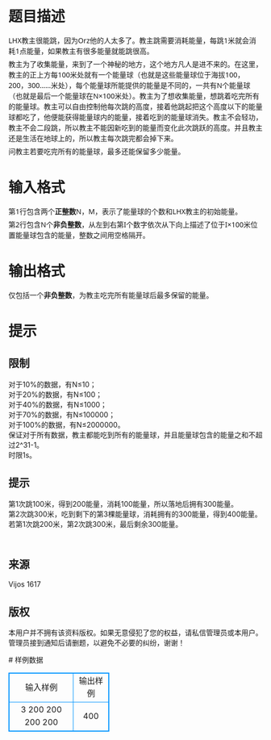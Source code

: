 # 

 
 # 题目描述 
<p style="margin: 5px 0px; font-family: 'Lucida Grande', Lucida, 'Lucida Sans Unicode', 'Lucida Sans', Tahoma, 'Segoe UI', Verdana, 微软雅黑, 'Microsoft YaHei', 宋体; font-size: 14px; line-height: 21px;">LHX教主很能跳，因为Orz他的人太多了。教主跳需要消耗能量，每跳1米就会消耗1点能量，如果教主有很多能量就能跳很高。</p>

<p style="margin: 5px 0px; font-family: 'Lucida Grande', Lucida, 'Lucida Sans Unicode', 'Lucida Sans', Tahoma, 'Segoe UI', Verdana, 微软雅黑, 'Microsoft YaHei', 宋体; font-size: 14px; line-height: 21px;">教主为了收集能量，来到了一个神秘的地方，这个地方凡人是进不来的。在这里，教主的正上方每100米处就有一个能量球（也就是这些能量球位于海拔100，200，300&hellip;&hellip;米处），每个能量球所能提供的能量是不同的，一共有N个能量球（也就是最后一个能量球在N&times;100米处）。教主为了想收集能量，想跳着吃完所有的能量球。教主可以自由控制他每次跳的高度，接着他跳起把这个高度以下的能量球都吃了，他便能获得能量球内的能量，接着吃到的能量球消失。教主不会轻功，教主不会二段跳，所以教主不能因新吃到的能量而变化此次跳跃的高度。并且教主还是生活在地球上的，所以教主每次跳完都会掉下来。</p>

<p style="margin: 5px 0px; font-family: 'Lucida Grande', Lucida, 'Lucida Sans Unicode', 'Lucida Sans', Tahoma, 'Segoe UI', Verdana, 微软雅黑, 'Microsoft YaHei', 宋体; font-size: 14px; line-height: 21px;">问教主若要吃完所有的能量球，最多还能保留多少能量。</p> 

 
 # 输入格式 
<p style="margin: 5px 0px; font-family: 'Lucida Grande', Lucida, 'Lucida Sans Unicode', 'Lucida Sans', Tahoma, 'Segoe UI', Verdana, 微软雅黑, 'Microsoft YaHei', 宋体; font-size: 14px; line-height: 21px;">第1行包含两个<strong>正整数</strong>N，M，表示了能量球的个数和LHX教主的初始能量。</p>

<p style="margin: 5px 0px; font-family: 'Lucida Grande', Lucida, 'Lucida Sans Unicode', 'Lucida Sans', Tahoma, 'Segoe UI', Verdana, 微软雅黑, 'Microsoft YaHei', 宋体; font-size: 14px; line-height: 21px;">第2行包含N个<strong>非负整数</strong>，从左到右第I个数字依次从下向上描述了位于I&times;100米位置能量球包含的能量，整数之间用空格隔开。</p> 

 
 # 输出格式 
<p><span style="font-family: 'Lucida Grande', Lucida, 'Lucida Sans Unicode', 'Lucida Sans', Tahoma, 'Segoe UI', Verdana, 微软雅黑, 'Microsoft YaHei', 宋体; font-size: 14px; line-height: 21px;">仅包括一个</span><strong style="font-family: 'Lucida Grande', Lucida, 'Lucida Sans Unicode', 'Lucida Sans', Tahoma, 'Segoe UI', Verdana, 微软雅黑, 'Microsoft YaHei', 宋体; font-size: 14px; line-height: 21px;">非负整数</strong><span style="font-family: 'Lucida Grande', Lucida, 'Lucida Sans Unicode', 'Lucida Sans', Tahoma, 'Segoe UI', Verdana, 微软雅黑, 'Microsoft YaHei', 宋体; font-size: 14px; line-height: 21px;">，为教主吃完所有能量球后最多保留的能量。</span></p> 

 
 # 提示 
<h2><strong>限制</strong></h2>

<p>对于10%的数据，有N&le;10；<br />
对于20%的数据，有N&le;100；<br />
对于40%的数据，有N&le;1000；<br />
对于70%的数据，有N&le;100000；<br />
对于100%的数据，有N&le;2000000。<br />
保证对于所有数据，教主都能吃到所有的能量球，并且能量球包含的能量之和不超过2^31-1。<br />
时限1s。</p>

<h2><strong>提示</strong></h2>

<p>第1次跳100米，得到200能量，消耗100能量，所以落地后拥有300能量。<br />
第2次跳300米，吃到剩下的第3棵能量球，消耗拥有的300能量，得到400能量。<br />
若第1次跳200米，第2次跳300米，最后剩余300能量。</p>

<h2><br />
<strong>来源</strong></h2>

<p>​Vijos&nbsp;1617</p>

<h2><strong>版权</strong></h2>

<p>本用户并不拥有该资料版权。如果无意侵犯了您的权益，请私信管理员或本用户。管理员接到通知后请删题，以避免不必要的纠纷，谢谢！</p> 
# 样例数据
<style>
        table,table tr th, table tr td { border:1px solid #0094ff; }
        table { width: 200px; min-height: 25px; line-height: 25px; text-align: center; border-collapse: collapse;}   
    </style>
<table>
	<tr>
		<td>输入样例</td>
		<td>输出样例</td>
	</tr>
<tr><td>3 200
200 200 200</td><td>400</td></tr></table>
